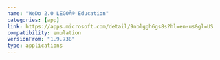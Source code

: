 ```yaml
---
name: "WeDo 2.0 LEGOÂ® Education"
categories: [app]
link: https://apps.microsoft.com/detail/9nblggh6gs8s?hl=en-us&gl=US
compatibility: emulation
versionFrom: "1.9.738"
type: applications
---
```


